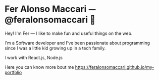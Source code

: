 # Fer Alonso Maccari ⏤ @feralonsomaccari 🦉 

Hey! I'm Fer — I like to make fun and useful things on the web.

I'm a Software developer and I've been passionate about programming since I was a little kid growing up in a tech family. 

I work with React.js, Node.js

Here you can know more bout me https://feralonsomaccari.github.io/my-portfolio


